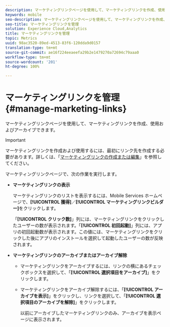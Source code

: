 ```yaml
---
description: マーケティングリンクページを使用して、マーケティングリンクを作成、使用およびアーカイブできます。
keywords: mobile
seo-description: マーケティングリンクページを使用して、マーケティングリンクを作成、使用およびアーカイブできます。
seo-title: マーケティングリンクを管理
solution: Experience Cloud,Analytics
title: マーケティングリンクを管理
topic: Metrics
uuid: 98ac3520-89ed-4513-83f6-120dda9d0157
translation-type: tm+mt
source-git-commit: ae16f224eeaeefa29b2e1479270a72694c79aaa0
workflow-type: tm+mt
source-wordcount: '201'
ht-degree: 100%

---
```



# マーケティングリンクを管理 {#manage-marketing-links}

マーケティングリンクページを使用して、マーケティングリンクを作成、使用およびアーカイブできます。

>[!IMPORTANT]
>
>マーケティングリンクを作成および使用するには、最初にリンク先を作成する必要があります。詳しくは、「[マーケティングリンクの作成または編集](/help/using/acquisition-main/c-marketing-links-builder/t-create-edit-adobe-links/t-create-edit-adobe-links.md)」を参照してください。

マーケティングリンクページで、次の作業を実行します。

* **マーケティングリンクの表示**

   マーケティングリンクのリストを表示するには、Mobile Services ホームページで、**[!UICONTROL 獲得]**／**[!UICONTROL マーケティングリンクビルダー]**&#x200B;をクリックします。

   「**[!UICONTROL クリック数]**」列には、マーケティングリンクをクリックしたユーザーの数が表示されます。「**[!UICONTROL 初回起動]**」列には、アプリの初回起動数が表示されます。この値には、マーケティングリンクをクリックした後にアプリのインストールを選択して起動したユーザーの数が反映されます。

* **マーケティングリンクのアーカイブまたはアーカイブ解除**

   * マーケティングリンクをアーカイブするには、リンクの横にあるチェックボックスを選択して、「**[!UICONTROL 選択項目をアーカイブ]**」をクリックします。
   * マーケティングリンクをアーカイブ解除するには、「**[!UICONTROL アーカイブを表示]**」をクリックし、リンクを選択して、「**[!UICONTROL 選択項目のアーカイブを解除]**」をクリックします。

      以前にアーカイブしたマーケティングリンクのみ、アーカイブを表示ページに表示されます。

